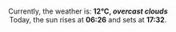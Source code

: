 <p  align="center"><br/>Currently, the weather is: <b> 12°C, <i>overcast clouds</i></b></br>Today, the sun rises at <b>06:26</b> and sets at <b>17:32</b>.</p>